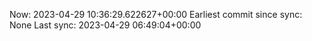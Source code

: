 Now: 2023-04-29 10:36:29.622627+00:00 Earliest commit since sync: None Last sync: 2023-04-29 06:49:04+00:00
